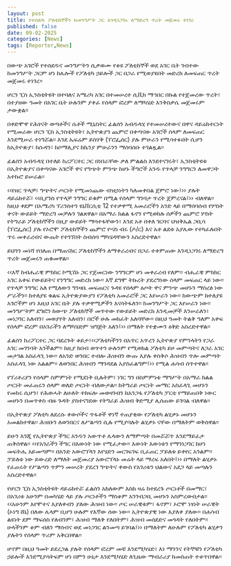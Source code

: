 ```yaml
---
layout: post
title: የተሰደዱ ፖለቲከኞችን ከመንግሥት ጋር እንዲነጋገሩ ለማድረግ ጥረት መጀመሩ ተነገረ
published: false
date: 09-02-2025
categories: [News]
tags: [Reporter,News]
---
```


በውጭ አገሮች የተሰደዱና መንግሥትን ሲቃወሙ የቆዩ ፖለቲከኞች ወደ አገር ቤት ገብተው ከመንግሥት ጋርም ሆነ ከሌሎች የፖለቲካ ኃይሎች ጋር በጋራ የሚወያዩበት መድረክ ለመፍጠር ጥረት መጀመሩ ተነገረ፡፡

ሆርን ፒስ ኢንስቲትዩት በተባለና አሜሪካ አገር በተመሠረተ ሲቪክ ማኅበር በኩል የተጀመረው ጥረት፣ በተያዘው ዓመት በአገር ቤት ሁሉንም ያቀፈ የሰላም ፎረም ለማካሄድ እንቅስቃሴ መጀመሩም ታውቋል፡፡ 

በቀድሞዋ የሕፃናት ወጣቶችና ሴቶች ሚኒስትር ፊልሰን አብዱላሂ የተመሠረተውና በዋና ዳይሬክተርነት የሚመራው ሆርን ፒስ ኢንስቲትዩት፣ ኢትዮጵያን ጨምሮ በቀጣናው አገሮች ሰላም ለመፍጠር እንደሚሠራ ተነግሯል፡፡ እንደ ኤፍሬም ይስሃቅ (ፕሮፌሰር) ያሉ ምሁራን የሚሳተፉበት ሲሆን ከኢትዮጵያ፣ ከሱዳን፣ ከሶማሊያና ከኬንያ ምሁራንን ማሰባሰቡ ተገልጿል፡፡

ፊልሰን አብዱላሂ በተለይ ከሪፖርተር ጋር በነበራቸው ቃለ ምልልስ እንደተናገሩት፣ ኢንስቲትዩቱ በኢትዮጵያና በቀጣናው አገሮች ዋና የግጭት ምንጭ ከሆኑ ችግሮች አንዱ የጥላቻ ንግግርን ለመዋጋት አተኩሮ ይሠራል፡፡

‹‹የዘር ጥላቻ፣ ግጭትና ጦርነት የሚመነጨው ብዝኃነትን ካለመቀበል ጀምሮ ነው፤›› ያሉት ዳይሬክተሯ፣ ‹‹ቢያንስ የጥላቻ ንግግር ይቁም በሚል የሰላም ግንባታ ጥረት ጀምረናል፤›› ብለዋል፡፡ ከዚህ ቀደም በአሜሪካ ፕሪንስተን ዩኒቨርሲቲ 12 የተቃዋሚ አመራሮችን አንድ ላይ በማሰባሰብ የሦስት ቀናት ውይይት ማድረግ መቻሉን ገልጸዋል፡፡ በአማራ ክልል ፋኖን የሚወክሉ ሰዎችን ጨምሮ ሦስት የትግራይ ፖለቲከኞችን በዚያ ውይይት ማሳተፋቸውን፣ እንደ አቶ በቀለ ገርባና ህዝቅኤል ጋቢሳ (ፕሮፌሰር) ያሉ የኦሮሞ ፖለቲከኞችን ጨምሮ ዮናስ ብሩ (ዶ/ር) እና አቶ ልደቱ አያሌው የተካፈሉበት ጥሩ መቀራረብና ውጤት የተገኘበት ስብሰባ ማካሄዳቸውን አስረድተዋል፡፡

ይህንን መነሻ የበለጠ በማጠናከር ፖለቲከኞችን ለማቀራረብና በጋራ ተቀምጠው እንዲነጋገሩ ለማድረግ ጥረት መጀመሩን ጠቁመዋል፡፡ 

‹‹እኛ ከብሔራዊ ምክክር ኮሚሽኑ ጋር የጀመርነው ንግግርም ሆነ መቀራረብ የለም፡፡ ብሔራዊ ምክክር አገር አቀፍ የውይይትና የንግግር መድረክ ነው፡፡ እኛ ደግሞ ትኩረት ያደረግነው ሰላም መፍጠር ላይ ነው፡፡ የጥላቻ ንግግር አለ የሚለውን ግንዛቤ መፍጠርና ጉዳዩ የሰላም ዕጦት ዋና ምንጭ መሆኑን ማስረፅ ነው ሥራችን፡፡ ከተለያዩ ቁልፍ ኢትዮጵያውያን የፖለቲካ አመራሮች ጋር እየሠራን ነው፡፡ ከውጭም ከተለያዩ አገሮችም ሆነ እዚህ አገር ቤት ያሉ ተቃዋሚዎችን እናሳትፋለን፡፡ ከመንግሥት ጋር እየሠራን ነው፡፡ መንግሥትም ደግፎን ከውጭ ፖለቲከኞች መጥተው የውይይት መድረክ እንዲመቻች እንሠራለን፣ መነጋገር አለብን፣ መወያየት አለብን፣ በሮች ሁሉ መከፈት አለባቸው፡፡ በዚህ ዓመት ትልቅ ዓለም አቀፍ የሰላም ፎረም በአገራችን ለማካሄድም ዝግጅት አለን፤›› በማለት የተቋሙን ዕቅድ አስረድተዋል፡፡    

ፊልሰን ከሪፖርተር ጋር ባደረጉት ቆይታ፣‹‹ፖለቲካችንን በአጥር አጥረን ኢትዮጵያ የምንላትን የጋራ አገር መገንባት አንችልም፡፡ ከዚያ ክበብ ወጥተን ሁሉንም የሚወክል ፖለቲካ ይዞ መምጣትና ለጋራ አገር መታገል አስፈላጊ ነው፡፡ ለአንድ ወንበር ተብሎ ሕዝብን ውጡ እያሉ ቀስቅሶ ሕዝብን ጥሎ መምጣት አስፈላጊ ነው አልልም፡፡ ለወንበር ሕዝብን ማገዳደል አያስፈልግም፤›› የሚል ሐሳብ ሰጥተዋል፡፡

የፕሪቶሪያን የሰላም ስምምነት የሚደነቅ ቢሉትም፣ ነገር ግን በስምምነቱ ማግሥት በአማራ ክልል ጦርነት መፈጠሩን ሰላም ወለድ ጦርነት ብለውታል፡፡ ከትግራይ ጦርነት መማር አስፈላጊ መሆኑን የመከሩ ሲሆን፣ የሕወሓት ለሁለት ተከፍሎ መወዛገብን ከአንጋፋ የፖለቲካ ፓርቲ የማይጠበቅ ነውር መሆኑን በመጥቀስ ብዙ ጉዳት ያስተናገደው የትግራይ ሕዝብ ቅድሚያ ሊሰጠው ይገባል ብለዋል፡፡

በኢትዮጵያ ፖለቲካ ለደረሱ ቀውሶችና ጥፋቶች ዋነኛ ተጠያቂው የፖለቲካ ልሂቃኑ መሆኑን አመልክተዋል፡፡ ሕዝቡን ለወንበርና ለሥልጣን ሲሉ የሚያባሉት ልሂቃኑ ናቸው በማለትም ወቅሰዋል፡፡

ይሁን እንጂ የኢትዮጵያ ችግር አንዱን አውጥቶ ሌላውን ለማምጣት በመሯሯጥ እንደማይፈታ ጠቅሰዋል፡፡ ‹‹የአገራችን ችግር በእውነት ነው የሚፈታው፡፡ እውነት እውነቱን የማንነጋገር ከሆነ መፍትሔ አይመጣም፡፡ በአንድ አውሮፕላን እየሄድን መርገፍገፍ ቢፈጠር ፓይለቱ ይቀየር አንልም፡፡ ፓይለቱ ነው ይውረድ ለማለት መጀመሪያ አውሮፕላኑ መሬት ላይ ማረፍ አለበት፤›› በማለት ልሂቃኑ የፈጠሩት የሥልጣን ጥምን መሠረት ያደረገ ግጭትና ቀውስ የአገሪቱን ህልውና አደጋ ላይ መጣሉን አስረድተዋል፡፡

የሆርን ፒስ ኢንስቲትዩት ዳይሬክተሯ ፊልሰን አክለውም እስከ ዛሬ ከተደረጉ ጦርነቶች በመማር፣ በአገሪቱ አሁንም በመካሄድ ላይ ያሉ ጦርነቶችን ማስቆም አንገብጋቢ መሆኑን አስምረውበታል፡፡ ‹‹አሁንም እየሞተና እያለቀብን ያለው ሕዝብ ነው፡፡ ጦር ሠራዊቱም፣ ፋኖም፣ ኦሮሞ ነፃነት ሠራዊት (ኦነግ ሸኔ) በለው ሌላም ቢሆን ሁሉም የእኛው ሰው ነው፡፡ ኢትዮጵያዊ ነው እያለቀ ያለው፡፡ በሐሳብ ልዩነት ደም ማፍሰስ የለብንም፣ ሕዝብ ማለቅ የለበትም፣ ሕዝብ መሰደድና መጎዳት የለበትም፡፡ ሁላችንም ቆም ብለን ማሰብና ወደ መነጋገር ልንመጣ ይገባል፤›› በማለትም ለሁሉም የፖለቲካ ልሂቃን ያሉትን የሰላም ጥሪም አቅርበዋል፡፡

ሆኖም በዚህ ዓመት ይደረጋል ያሉት የሰላም ፎረም መቼ እንደሚካሄድ፣ እነ ማንንና የትኞቹን የፖለቲካ ኃይሎች እንደሚያሳትፍም ሆነ በምን ሁኔታ እንደሚካሄድ ለጊዜው ማብራሪያ ከመስጠት ተቆጥበዋል፡፡
